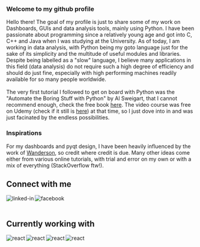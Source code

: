 ### Welcome to my github profile
Hello there! The goal of my profile is just to share some of my work on Dashboards, GUIs and data analysis tools, mainly using Python.
I have been passionate about programming since a relatively young age and got into C, C++ and Java when I was studying at the University.
As of today, I am working in data analysis, with Python being my goto language just for the sake of its simplicity and the multitude of useful modules and libraries. Despite being labelled as a "slow" language, I believe many applications in this field (data analysis) do not require such a high degree of efficiency and should do just fine, especially with high performing machines readily available for so many people worldwide.
<br>
<br>
The very first tutorial I followed to get on board with Python was the "Automate the Boring Stuff with Python" by Al Sweigart, that I cannot recommend enough, check the free book [here](https://automatetheboringstuff.com/). The video course was free on Udemy (check if it still is [here](https://www.udemy.com/course/automate/)) at that time, so I just dove into in and was just facinated by the endless possibilities.

### Inspirations
For my dashboards and pyqt design, I have been heavily influenced by the work of [Wanderson](https://github.com/Wanderson-Magalhaes), so credit where credit is due. Many other ideas come either from various online tutorials, with trial and error on my own or with a mix of everything (StackOverflow ftw!).

## Connect with me
[<img align="left" alt="linked-in" src="https://img.shields.io/badge/linkedin-%230077B5.svg?&style=for-the-badge&logo=linkedin&logoColor=white" />](https://www.linkedin.com/in/asadou)
[<img align="left" alt="facebook" src="https://img.shields.io/badge/facebook-%231877F2.svg?&style=for-the-badge&logo=facebook&logoColor=white" />](https://www.facebook.com/sadou.m.abdou/)
<br>
<br>

## Currently working with
<img align="left" alt="react" src="https://img.shields.io/static/v1?label=Python&message= &color=blue" />
<img align="left" alt="react" src="https://img.shields.io/static/v1?label=Pandas&message= &color=blue" />
<img align="left" alt="react" src="https://img.shields.io/static/v1?label=PyQT5/PySide2&message=Only old projects &color=orange" />
<img align="left" alt="react" src="https://img.shields.io/static/v1?label=PyQT6/PySide6&message=Newer projects &color=green" />
<br>
<br>
